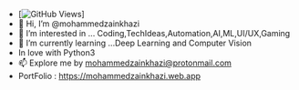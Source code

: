 - [![GitHub Views](https://komarev.com/ghpvc/?username=mohammedzainkhazi&color=FAC151)]
-  👋 Hi, I’m @mohammedzainkhazi
- 👀 I’m interested in ... Coding,TechIdeas,Automation,AI,ML,UI/UX,Gaming
- 🌱 I’m currently learning ...Deep Learning and Computer Vision
- In love with Python3  
- 📫 Explore me by mohammedzainkhazi@protonmail.com
- PortFolio : https://mohammedzainkhazi.web.app 
